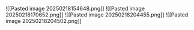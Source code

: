 ![[Pasted image 20250218154648.png]]
![[Pasted image 20250218170652.png]]
![[Pasted image 20250218204455.png]]
![[Pasted image 20250218204502.png]]

